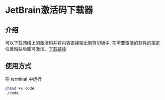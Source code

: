 # JetBrain激活码下载器
## 介绍
可以下载网络上的激活码并将内容直接输出到剪切板中, 在需要激活的软件的指定位置粘贴后即可激活。[下载链接](https://github.com/Raymond38324/CodeDownload/releases/download/0.1/code)
## 使用方式
在 terminal 中运行
```bash
chmod +x code
./code
```
